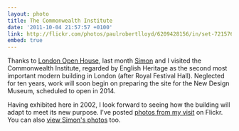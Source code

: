 ```yaml
---
layout: photo
title: The Commonwealth Institute
date: '2011-10-04 21:57:57 +0100'
link: http://flickr.com/photos/paulrobertlloyd/6209428156/in/set-72157627812094542
embed: true
---
```

Thanks to [London Open House][1], last month [Simon][2] and I visited the Commonwealth Institute, regarded by English Heritage as the second most important modern building in London (after Royal Festival Hall). Neglected for ten years, work will soon begin on preparing the site for the New Design Museum, scheduled to open in 2014.

Having exhibited here in 2002, I look forward to seeing how the building will adapt to meet its new purpose. I've posted [photos from my visit][3] on Flickr. You can also [view Simon's photos][4] too.

[1]: http://www.londonopenhouse.org/
[2]: http://riseofthemonkeys.co.uk/
[3]: http://www.flickr.com/photos/paulrobertlloyd/sets/72157627812094542/
[4]: http://www.flickr.com/photos/rocky1980/sets/72157627686115321/